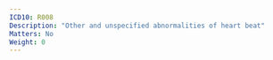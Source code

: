 ```yaml
---
ICD10: R008
Description: "Other and unspecified abnormalities of heart beat"
Matters: No
Weight: 0
---
```

